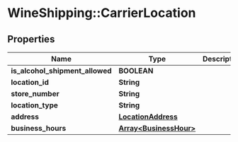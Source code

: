# WineShipping::CarrierLocation

## Properties
Name | Type | Description | Notes
------------ | ------------- | ------------- | -------------
**is_alcohol_shipment_allowed** | **BOOLEAN** |  | [optional] 
**location_id** | **String** |  | [optional] 
**store_number** | **String** |  | [optional] 
**location_type** | **String** |  | [optional] 
**address** | [**LocationAddress**](LocationAddress.md) |  | [optional] 
**business_hours** | [**Array&lt;BusinessHour&gt;**](BusinessHour.md) |  | [optional] 

